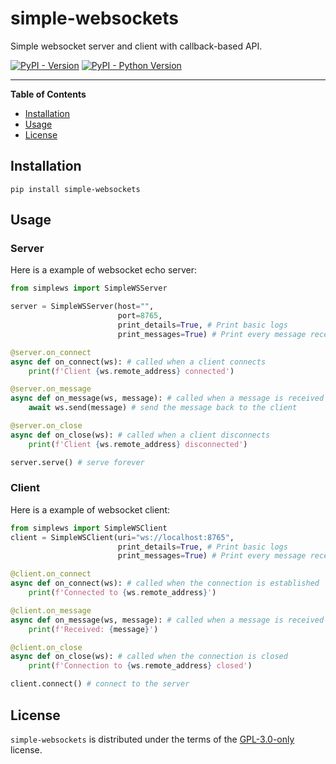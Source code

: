 # simple-websockets

Simple websocket server and client with callback-based API.

[![PyPI - Version](https://img.shields.io/pypi/v/simple-websockets.svg)](https://pypi.org/project/simple-websockets)
[![PyPI - Python Version](https://img.shields.io/pypi/pyversions/simple-websockets.svg)](https://pypi.org/project/simple-websockets)

-----

**Table of Contents**

- [Installation](#installation)
- [Usage](#usage)
- [License](#license)

## Installation

```console
pip install simple-websockets
```

## Usage

### Server

Here is a example of websocket echo server:

```python
from simplews import SimpleWSServer

server = SimpleWSServer(host="",
                        port=8765,
                        print_details=True, # Print basic logs
                        print_messages=True) # Print every message received

@server.on_connect
async def on_connect(ws): # called when a client connects
    print(f'Client {ws.remote_address} connected')

@server.on_message
async def on_message(ws, message): # called when a message is received from a client
    await ws.send(message) # send the message back to the client

@server.on_close
async def on_close(ws): # called when a client disconnects
    print(f'Client {ws.remote_address} disconnected')

server.serve() # serve forever
```

### Client

Here is a example of websocket client:

```python
from simplews import SimpleWSClient
client = SimpleWSClient(uri="ws://localhost:8765",
                        print_details=True, # Print basic logs
                        print_messages=True) # Print every message received

@client.on_connect
async def on_connect(ws): # called when the connection is established
    print(f'Connected to {ws.remote_address}')

@client.on_message
async def on_message(ws, message): # called when a message is received
    print(f'Received: {message}')

@client.on_close
async def on_close(ws): # called when the connection is closed
    print(f'Connection to {ws.remote_address} closed')

client.connect() # connect to the server
```

## License

`simple-websockets` is distributed under the terms of the [GPL-3.0-only](https://spdx.org/licenses/GPL-3.0-only.html) license.
